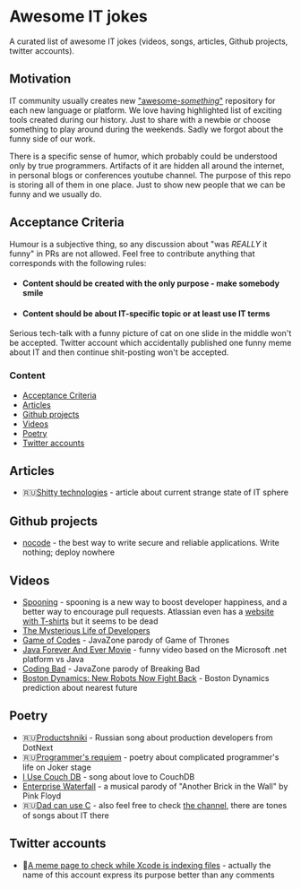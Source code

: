 # Awesome IT jokes

A curated list of awesome IT jokes (videos, songs, articles, Github projects, twitter accounts).

## Motivation

IT community usually creates new ["awesome-*something*"](https://github.com/search?q=awesome) repository for each new language or platform.
We love having highlighted list of exciting tools created during our history. 
Just to share with a newbie or choose something to play around during the weekends.
Sadly we forgot about the funny side of our work. 

There is a specific sense of humor, which probably could be understood only by true programmers. 
Artifacts of it are hidden all around the internet, in personal blogs or conferences youtube channel.
The purpose of this repo is storing all of them in one place.
Just to show new people that we can be funny and we usually do.

## Acceptance Criteria

Humour is a subjective thing, so any discussion about "was _REALLY_ it funny" in PRs are not allowed.
Feel free to contribute anything that corresponds with the following rules:

- #### Content should be created with the only purpose - make somebody smile
- #### Content should be about IT-specific topic or at least use IT terms

Serious tech-talk with a funny picture of cat on one slide in the middle won't be accepted.
Twitter account which accidentally published one funny meme about IT and then continue shit-posting won't be accepted.


### Content
- [Acceptance Criteria](#acceptancecriteria)
- [Articles](#articles)
- [Github projects](#github)
- [Videos](#videos)
- [Poetry](#poetry)
- [Twitter accounts](#twitteraccounts)

## Articles
- :ru:[Shitty technologies](https://vas3k.ru/inside/35/) - article about current strange state of IT sphere

## Github projects

- [nocode](https://github.com/kelseyhightower/nocode) - the best way to write secure and reliable applications. Write nothing; deploy nowhere

## Videos

- [Spooning](https://vimeo.com/78874763) - spooning is a new way to boost developer happiness, and a better way to encourage pull requests. Atlassian even has a [website with T-shirts](https://bitbucket.org/spooning/) but it seems to be dead
- [The Mysterious Life of Developers](https://youtu.be/ocwnns57cYQ)
- [Game of Codes](https://youtu.be/3vI_7os2V_o) - JavaZone parody of Game of Thrones
- [Java Forever And Ever Movie](https://youtu.be/RnqAXuLZlaE) - funny video based on the Microsoft .net platform vs Java
- [Coding Bad](https://youtu.be/DGa6MAibjzA) - JavaZone parody of Breaking Bad
- [Boston Dynamics: New Robots Now Fight Back](https://youtu.be/dKjCWfuvYxQ) - Boston Dynamics prediction about nearest future

## Poetry

- :ru:[Productshniki](https://youtu.be/7JyUveiFu9g) - Russian song about production developers from DotNext
- :ru:[Programmer's requiem](https://youtu.be/Qypw6ho5wGQ) - poetry about complicated programmer's life on Joker stage
- [I Use Couch DB](https://vimeo.com/11852209) - song about love to CouchDB
- [Enterprise Waterfall](https://youtu.be/ucHE7REWvEo) - a musical parody of "Another Brick in the Wall" by Pink Floyd
- :ru:[Dad can use C](https://youtu.be/cdX8r3ZSzN4) - also feel free to check [the channel](https://www.youtube.com/channel/UCFe9cpdoMKrZo4uOdloxLow), there are tones of songs about IT there

## Twitter accounts

- :apple:[A meme page to check while Xcode is indexing files](https://twitter.com/ios_memes) - actually the name of this account express its purpose better than any comments